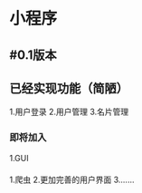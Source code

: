小程序
================
#0.1版本
----------------
## 已经实现功能（简陋）
1.用户登录
2.用户管理
3.名片管理
### 即将加入
1.GUI
#### 
1.爬虫
2.更加完善的用户界面
3.......
